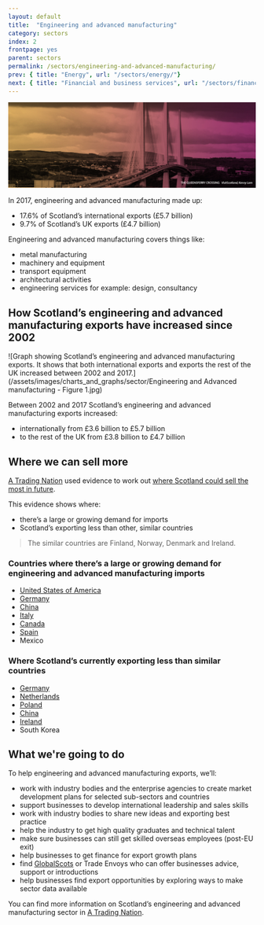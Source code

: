 ```yaml
---
layout: default
title:  "Engineering and advanced manufacturing"
category: sectors
index: 2
frontpage: yes
parent: sectors
permalink: /sectors/engineering-and-advanced-manufacturing/
prev: { title: "Energy", url: "/sectors/energy/"}
next: { title: "Financial and business services", url: "/sectors/financial-and-business-services/"}
---
```


![An image of Queensferry Crossing depicting the engineering sector](/assets/images/sector_photography/engineering-and-advanced-manufacturing.jpg)

In 2017, engineering and advanced manufacturing made up:

* 17.6% of Scotland’s international exports (£5.7 billion)
* 9.7% of Scotland’s UK exports (£4.7 billion)

Engineering and advanced manufacturing covers things like:

* metal manufacturing
* machinery and equipment
* transport equipment
* architectural activities
* engineering services for example: design, consultancy


## How Scotland’s engineering and advanced manufacturing exports have increased since 2002
![Graph showing Scotland’s engineering and advanced manufacturing exports. It shows that both international exports and exports the rest of the UK increased between 2002 and 2017.](/assets/images/charts_and_graphs/sector/Engineering and Advanced manufacturing - Figure 1.jpg)

Between 2002 and 2017 Scotland’s engineering and advanced manufacturing exports increased:

* internationally from £3.6 billion to £5.7 billion
* to the rest of the UK from £3.8 billion to £4.7 billion


## Where we can sell more
[A Trading Nation](https://www.gov.scot/publications/scotland-a-trading-nation/) used evidence to work out [where Scotland could sell the most in future](https://tradingnation.mygov.scot/where-we-could-sell-more/).

This evidence shows where:

* there’s a large or growing demand for imports
* Scotland’s exporting less than other, similar countries

> The similar countries are Finland, Norway, Denmark and Ireland.


### Countries where there’s a large or growing demand for engineering and advanced manufacturing imports
* [United States of America](https://tradingnation.mygov.scot/country-profiles/usa/)
* [Germany](https://tradingnation.mygov.scot/country-profiles/germany/)
* [China](https://tradingnation.mygov.scot/country-profiles/china/)
* [Italy](https://tradingnation.mygov.scot/country-profiles/italy/)
* [Canada](https://tradingnation.mygov.scot/country-profiles/canada/)
* [Spain](https://tradingnation.mygov.scot/country-profiles/spain/)
* Mexico

### Where Scotland’s currently exporting less than similar countries
* [Germany](https://tradingnation.mygov.scot/country-profiles/germany/)
* [Netherlands](https://tradingnation.mygov.scot/country-profiles/netherlands/)
* [Poland](https://tradingnation.mygov.scot/country-profiles/poland/)
* [China](https://tradingnation.mygov.scot/country-profiles/china/)
* [Ireland](https://tradingnation.mygov.scot/country-profiles/ireland/)
* South Korea


## What we're going to do
To help engineering and advanced manufacturing exports, we’ll:

* work with industry bodies and the enterprise agencies to create market development plans for selected sub-sectors and countries
* support businesses to develop international leadership and sales skills
* work with industry bodies to share new ideas and exporting best practice
* help the industry to get high quality graduates and technical talent
* make sure businesses can still get skilled overseas employees (post-EU exit)
* help businesses to get finance for export growth plans
* find [GlobalScots](https://www.globalscot.com/) or Trade Envoys who can offer businesses advice, support or introductions
* help businesses find export opportunities by exploring ways to make sector data available

You can find more information on Scotland’s engineering and advanced manufacturing sector in [A Trading Nation](https://www.gov.scot/publications/scotland-a-trading-nation/).
